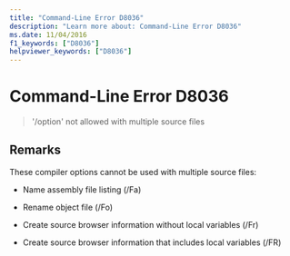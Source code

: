 ```yaml
---
title: "Command-Line Error D8036"
description: "Learn more about: Command-Line Error D8036"
ms.date: 11/04/2016
f1_keywords: ["D8036"]
helpviewer_keywords: ["D8036"]
---
```

# Command-Line Error D8036

> '/option' not allowed with multiple source files

## Remarks

These compiler options cannot be used with multiple source files:

- Name assembly file listing (/Fa)

- Rename object file (/Fo)

- Create source browser information without local variables (/Fr)

- Create source browser information that includes local variables (/FR)

